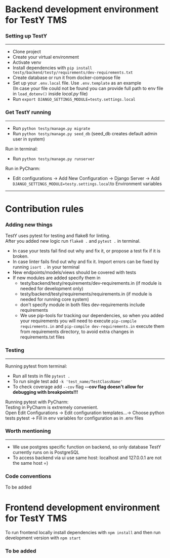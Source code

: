 # Backend development environment for TestY TMS

### Setting up TestY

___

* Clone project
* Create your virtual environment
* Activate venv
* Install dependencies with `pip install testy/backend/testy/requirements/dev-requirements.txt`
* Create database or run it from docker-compose file
* Set up your `.env.local` file. Use `.env.template` as an example  
  (In case your file could not be found you can provide full path to env file in `load_dotenv()` inside *local.py* file)
* Run `export DJANGO_SETTINGS_MODULE=testy.settings.local`

### Get TestY running

___

* Run `python testy/manage.py migrate`
* Run `python testy/manage.py seed_db` (seed_db creates default admin user in system)

Run in terminal:

* Run `python testy/manage.py runserver`

Run in PyCharm:

* Edit configurations -> Add New Configuration -> Django Server
  -> Add `DJANGO_SETTINGS_MODULE=testy.settings.local`to Environment variables

___

# Contribution rules

### Adding new things

TestY uses pytest for testing and flake8 for linting.  
After you added new logic run `flake8 .` and `pytest .` in terminal.

* In case your tests fail find out why and fix it, or propose a test fix if it is broken.
* In case linter fails find out why and fix it. Import errors can be fixed by running `isort .` in your terminal
* New endpoints/models/views should be covered with tests
* If new modules are added specify them in
    * testy/backend/testy/requirements/dev-requirements.in (if module is needed for development only)
    * testy/backend/testy/requirements/requirements.in (if module is needed for running core system)
    * don't specify module in both files dev-requirements include requirements
    * We use pip-tools for tracking our dependencies, so when you added your requirements you will need to execute
      `pip-compile requirements.in` and `pip-compile dev-requirements.in` execute them from requirements directory,
      to avoid extra changes in requirements.txt files

### Testing

___
Running pytest from terminal:

* Run all tests in file `pytest .`
* To run single test add `-k 'test_name/TestClassName'`
* To check coverage add `--cov` flag **--cov flag doesn't allow for debugging with breakpoints!!!**

Running pytest with PyCharm:  
Testing in PyCharm is extremely convenient.  
Open Edit Configurations -> Edit configuration templates...-> Choose python tests pytest -> Fill in env variables for
configuration as in .env files

### Worth mentioning

___

* We use postgres specific function on backend, so only database TestY currently runs on is PostgreSQL
* To access backend via ui use same host: localhost and 127.0.0.1 are not the same host =)

### Code conventions

To be added

# Frontend development environment for TestY TMS
To run frontend locally install dependencies with `npm install` and then run development version with `npm start`  
### To be added
